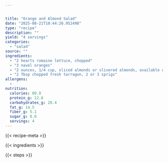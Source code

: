 ```yaml
---


title: "Orange and Almond Salad"
date: "2025-08-21T10:44:26.952498"
type: "recipe"
description: ""
yield: "4 servings"
categories:
  - "salad"
source: ""
ingredients:
  - "2 hearts romaine lettuce, chopped"
  - "3 navel oranges"
  - "2 ounces, 1/4 cup, sliced almonds or slivered almonds, available on the baking aisle, toasted"
  - "2 Tbsp chopped fresh tarragon, 2 or 3 sprigs"
allergens:
  - 
nutrition:
  calories: 89.8
  protein_g: 12.8
  carbohydrates_g: 20.4
  fat_g: 14.5
  fiber_g: 5.1
  sugar_g: 0.0
  servings: 4
---
```


{{< recipe-meta >}}

{{< ingredients >}}

{{< steps >}}
